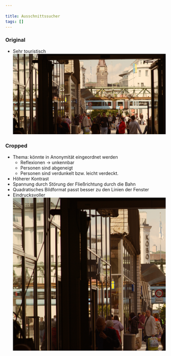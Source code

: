 ```yaml
---

title: Ausschnittssucher
tags: []
---
```


### Original

- Sehr touristisch
[![](2024-02-11_google-photo_162832_11.jpg)](https://photos.google.com/share/AF1QipN0n9Kz9Cew6zH1yS065O_g4ooJ1rlWNxGhm9T-geTU7I55_8CyjcWxhDxKiwrwEg/photo/AF1QipMiKYQui2K5CtlqYASeiu5uSMvx8kLJ0HNrIzjS?key=ampJU043ZGJmMkItalFtd29FUF9UTktpTnU3S1RR)

### Cropped

- Thema: könnte in Anonymität eingeordnet werden
	- Reflexionen → unkennbar
	- Personen sind abgeneigt
	- Personen sind verdunkelt bzw. leicht verdeckt.
- Höherer Kontrast
- Spannung durch Störung der Fließrichtung durch die Bahn
- Quadratisches Bildformat passt besser zu den Linien der Fenster
- Eindrucksvoller
[![](./2024-02-13_google-photo_180242.jpg)](https://photos.google.com/share/AF1QipN0n9Kz9Cew6zH1yS065O_g4ooJ1rlWNxGhm9T-geTU7I55_8CyjcWxhDxKiwrwEg/photo/AF1QipOG5ARHymreycv6nJbGlrK8pFc9brvPzahEdNTL?key=ampJU043ZGJmMkItalFtd29FUF9UTktpTnU3S1RR)